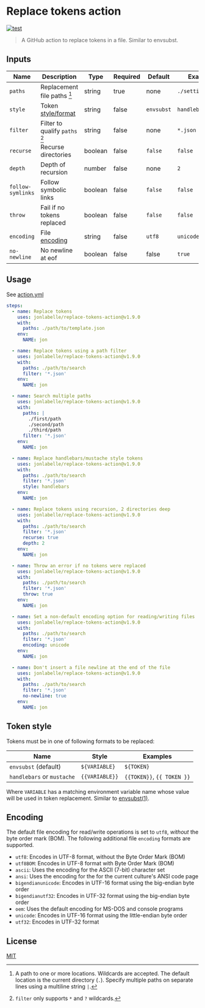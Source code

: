 # Replace tokens action

[![test](https://github.com/jonlabelle/replace-tokens-action/actions/workflows/test.yml/badge.svg)](https://github.com/jonlabelle/replace-tokens-action/actions/workflows/test.yml)

> A GitHub action to replace tokens in a file. Similar to envsubst.

## Inputs

| Name              | Description                        | Type    | Required | Default    | Example           |
| ----------------- | ---------------------------------- | ------- | -------- | ---------- | ----------------- |
| `paths`           | Replacement file paths [^1]        | string  | true     | none       | `./settings.json` |
| `style`           | Token [style/format](#token-style) | string  | false    | `envsubst` | `handlebars`      |
| `filter`          | Filter to qualify `paths` [^2]     | string  | false    | none       | `*.json`          |
| `recurse`         | Recurse directories                | boolean | false    | `false`    | `false`           |
| `depth`           | Depth of recursion                 | number  | false    | none       | `2`               |
| `follow-symlinks` | Follow symbolic links              | boolean | false    | `false`    | `false`           |
| `throw`           | Fail if no tokens replaced         | boolean | false    | `false`    | `false`           |
| `encoding`        | File [encoding](#encoding)         | string  | false    | `utf8`     | `unicode`         |
| `no-newline`      | No newline at eof                  | boolean | false    | false      | `true`            |

## Usage

See [action.yml](action.yml)

```yaml
steps:
  - name: Replace tokens
    uses: jonlabelle/replace-tokens-action@v1.9.0
    with:
      paths: ./path/to/template.json
    env:
      NAME: jon

  - name: Replace tokens using a path filter
    uses: jonlabelle/replace-tokens-action@v1.9.0
    with:
      paths: ./path/to/search
      filter: '*.json'
    env:
      NAME: jon

  - name: Search multiple paths
    uses: jonlabelle/replace-tokens-action@v1.9.0
    with:
      paths: |
        ./first/path
        ./second/path
        ./third/path
      filter: '*.json'
    env:
      NAME: jon

  - name: Replace handlebars/mustache style tokens
    uses: jonlabelle/replace-tokens-action@v1.9.0
    with:
      paths: ./path/to/search
      filter: '*.json'
      style: handlebars
    env:
      NAME: jon

  - name: Replace tokens using recursion, 2 directories deep
    uses: jonlabelle/replace-tokens-action@v1.9.0
    with:
      paths: ./path/to/search
      filter: '*.json'
      recurse: true
      depth: 2
    env:
      NAME: jon

  - name: Throw an error if no tokens were replaced
    uses: jonlabelle/replace-tokens-action@v1.9.0
    with:
      paths: ./path/to/search
      filter: '*.json'
      throw: true
    env:
      NAME: jon

  - name: Set a non-default encoding option for reading/writing files
    uses: jonlabelle/replace-tokens-action@v1.9.0
    with:
      paths: ./path/to/search
      filter: '*.json'
      encoding: unicode
    env:
      NAME: jon

  - name: Don't insert a file newline at the end of the file
    uses: jonlabelle/replace-tokens-action@v1.9.0
    with:
      paths: ./path/to/search
      filter: '*.json'
      no-newline: true
    env:
      NAME: jon
```

## Token style

Tokens must be in one of following formats to be replaced:

| Name                       | Style          | Examples                   |
| -------------------------- | -------------- | -------------------------- |
| `envsubst` (default)       | `${VARIABLE}`  | `${TOKEN}`                 |
| `handlebars` or `mustache` | `{{VARIABLE}}` | `{{TOKEN}}`, `{{ TOKEN }}` |

Where `VARIABLE` has a matching environment variable name whose value will be
used in token replacement. Similar to [envsubst\(1\)](https://www.gnu.org/software/gettext/manual/html_node/envsubst-Invocation.html).

## Encoding

The default file encoding for read/write operations is set to `utf8`, _without_ the byte order mark (BOM). The following additional file `encoding` formats are supported.

- `utf8`: Encodes in UTF-8 format, without the Byte Order Mark (BOM)
- `utf8BOM`: Encodes in UTF-8 format with Byte Order Mark (BOM)
- `ascii`: Uses the encoding for the ASCII (7-bit) character set
- `ansi`: Uses the encoding for the for the current culture's ANSI code page
- `bigendianunicode`: Encodes in UTF-16 format using the big-endian byte order
- `bigendianutf32`: Encodes in UTF-32 format using the big-endian byte order
- `oem`: Uses the default encoding for MS-DOS and console programs
- `unicode`: Encodes in UTF-16 format using the little-endian byte order
- `utf32`: Encodes in UTF-32 format

## License

[MIT](LICENSE)

[^1]: A path to one or more locations. Wildcards are accepted. The default location is the current directory (`.`). Specify multiple paths on separate lines using a multiline string `|`.
[^2]: `filter` only supports `*` and `?` wildcards.
